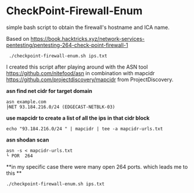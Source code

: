 # CheckPoint-Firewall-Enum
simple bash script to obtain the firewall's hostname and ICA name.

Based on https://book.hacktricks.xyz/network-services-pentesting/pentesting-264-check-point-firewall-1

```
 ./checkpoint-firewall-enum.sh ips.txt
```

I created this script after playing around with the ASN tool https://github.com/nitefood/asn in combination with mapcidr https://github.com/projectdiscovery/mapcidr from ProjectDiscovery.

**asn find net cidr for target domain**
```
asn example.com  
├NET 93.184.216.0/24 (EDGECAST-NETBLK-03)
```

**use mapcidr to create a list of all the ips in that cidr block**
```
echo "93.184.216.0/24 " | mapcidr | tee -a mapcidr-urls.txt
```

**asn shodan scan**
```
asn -s < mapcidr-urls.txt 
└ POR  264
```

**in my specific case there were many open 264 ports. which leads me to this **
```
./checkpoint-firewall-enum.sh ips.txt
```

